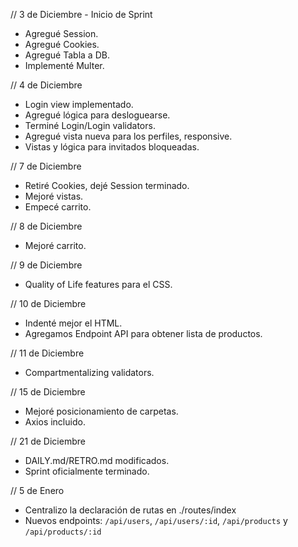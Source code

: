 // 3 de Diciembre - Inicio de Sprint

- Agregué Session.
- Agregué Cookies.
- Agregué Tabla a DB.
- Implementé Multer.

// 4 de Diciembre

- Login view implementado.
- Agregué lógica para desloguearse.
- Terminé Login/Login validators.
- Agregué vista nueva para los perfiles, responsive.
- Vistas y lógica para invitados bloqueadas.

// 7 de Diciembre

- Retiré Cookies, dejé Session terminado.
- Mejoré vistas.
- Empecé carrito.

// 8 de Diciembre

- Mejoré carrito.

// 9 de Diciembre

- Quality of Life features para el CSS.

// 10 de Diciembre

- Indenté mejor el HTML.
- Agregamos Endpoint API para obtener lista de productos.

// 11 de Diciembre

- Compartmentalizing validators.

// 15 de Diciembre

- Mejoré posicionamiento de carpetas.
- Axios incluido.

// 21 de Diciembre

- DAILY.md/RETRO.md modificados.
- Sprint oficialmente terminado.

// 5 de Enero

- Centralizo la declaración de rutas en ./routes/index
- Nuevos endpoints: `/api/users`, `/api/users/:id`, `/api/products` y `/api/products/:id`